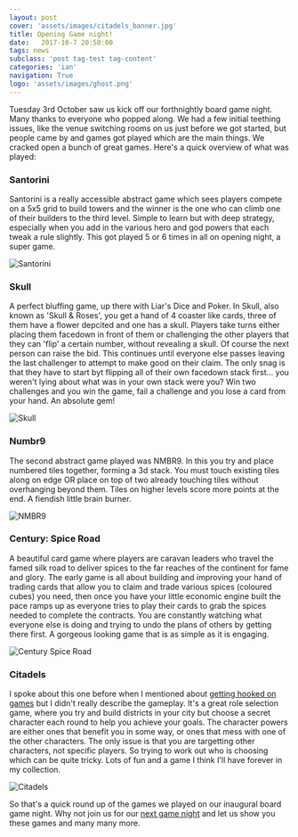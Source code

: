 ```yaml
---
layout: post
cover: 'assets/images/citadels_banner.jpg'
title: Opening Game night!
date:   2017-10-7 20:50:00
tags: news
subclass: 'post tag-test tag-content'
categories: 'ian'
navigation: True
logo: 'assets/images/ghost.png'
---
```



Tuesday 3rd October saw us kick off our forthnightly board game night.  Many thanks to everyone who popped along.  We had a few initial teething issues, like the venue switching rooms on us just before we got started, but people came by and games got played which are the main things.  We cracked open a bunch of great games.  Here's a quick overview of what was played:

### Santorini
Santorini is a really accessible abstract game which sees players compete on a 5x5 grid to build towers and the winner is the one who can climb one of their builders to the third level.  Simple to learn but with deep strategy, especially when you add in the various hero and god powers that each tweak a rule slightly.  This got played 5 or 6 times in all on opening night, a super game.

![Santorini](http://www.wicklowmeeples.com/assets/images/santorini.jpg)


### Skull
A perfect bluffing game, up there with Liar's Dice and Poker.  In Skull, also known as 'Skull & Roses', you get a hand of 4 coaster like cards, three of them have a flower depcited and one has a skull.  Players take turns either placing them facedown in front of them or challenging the other players that they can 'flip' a certain number, without revealing a skull.  Of course the next person can raise the bid.  This continues until everyone else passes leaving the last challenger to attempt to make good on their claim.  The only snag is that they have to start byt flipping all of their own facedown stack first... you weren't lying about what was in your own stack were you?  Win two challenges and you win the game, fail a challenge and you lose a card from your hand. An absolute gem! 

![Skull](http://www.wicklowmeeples.com/assets/images/skull.jpg)

### Numbr9
The second abstract game played was NMBR9.  In this you try and place numbered tiles together, forming a 3d stack.  You must touch existing tiles along on edge OR place on top of two already touching tiles without overhanging beyond them.  Tiles on higher levels score more points at the end.  A fiendish little brain burner.

![NMBR9](http://www.wicklowmeeples.com/assets/images/nmbr9.png)


### Century: Spice Road
A beautiful card game where players are caravan leaders who travel the famed silk road to deliver spices to the far reaches of the continent for fame and glory.  The early game is all about building and improving your hand of trading cards that allow you to claim and trade various spices (coloured cubes) you need, then once you have your little economic engine built the pace ramps up as everyone tries to play their cards to grab the spices needed to complete the contracts.  You are constantly watching what everyone else is doing and trying to undo the plans of others by getting there first.  A gorgeous looking game that is as simple as it is engaging.

![Century Spice Road](http://www.wicklowmeeples.com/assets/images/century.jpg)

### Citadels
I spoke about this one before when I mentioned about [getting hooked on games](http://www.wicklowmeeples.com/getting-hooked-on-games) but I didn't really describe the gameplay.  It's a great role selection game, where you try and build districts in your city but choose a secret character each round to help you achieve your goals.  The character powers are either ones that benefit you in some way, or ones that mess with one of the other characters.  The only issue is that you are targetting other characters, not specific players.  So trying to work out who is choosing which can be quite tricky.  Lots of fun and a game I think I'll have forever in my collection.

![Citadels](http://www.wicklowmeeples.com/assets/images/citadels-teaser.jpg)

So that's a quick round up of the games we played on our inaugural board game night.  Why not join us for our [next game night](http://meetu.ps/c/3wcJr/zjHlC/f) and let us show you these games and many many more.

